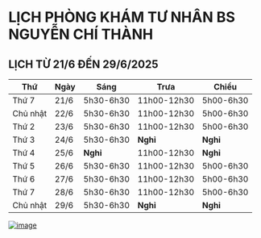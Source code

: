 # LỊCH PHÒNG KHÁM TƯ NHÂN BS NGUYỄN CHÍ THÀNH

## LỊCH TỪ 21/6 ĐẾN 29/6/2025

|**Thứ** |**Ngày**|**Sáng** |**Trưa**   |**Chiều**|
|--      |--      |--       |--         |--       |    
|Thứ 7   |21/6    |5h30-6h30|11h00-12h30|5h00-6h30|      
|Chủ nhật|22/6    |5h30-6h30|11h00-12h30|5h00-6h30|   
|Thứ 2   |23/6    |5h30-6h30|11h00-12h30|5h00-6h30|       
|Thứ 3   |24/6    |5h30-6h30|**Nghỉ**   |**Nghỉ** |     
|Thứ 4   |25/6    |**Nghỉ** |11h00-12h30|**Nghỉ** |     
|Thứ 5   |26/6    |5h30-6h30|11h00-12h30|5h00-6h30|    
|Thứ 6   |27/6    |5h30-6h30|11h00-12h30|5h00-6h30|    
|Thứ 7   |28/6    |5h30-6h30|11h00-12h30|5h00-6h30|      
|Chủ nhật|29/6    |5h30-6h30|**Nghỉ**   |**Nghỉ** |     

[![image](https://github.com/user-attachments/assets/2f609f2a-b7fc-4d55-9ec0-78d26efa6056)](https://sites.google.com/view/bsnguyenchithanh)

